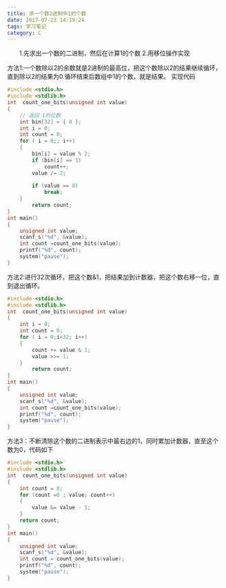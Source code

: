 ```yaml
---
title: 求一个数2进制中1的个数
date: 2017-07-23 14:19:24
tags: 学习笔记
category: C 
---
```

&emsp;&emsp;1.先求出一个数的二进制，然后在计算1的个数 2.用移位操作实现
<!--more-->
方法1:一个数除以2的余数就是2进制的最高位，把这个数除以2的结果继续循环，直到除以2的结果为0.循环结束后数组中1的个数，就是结果。
实现代码
```c 
#include <stdio.h>
#include <stdlib.h>
int  count_one_bits(unsigned int value)
{
	// 返回 1的位数
	int bin[32] = { 0 };
	int i = 0;
	int count = 0;
	for ( i = 0;; i++)
	{
		bin[i] = value % 2;
		if (bin[i] == 1)
			count++;
		value /= 2;
		
		if (value == 0)
			break;
	}
		return count;
}
int main()
{
	unsigned int value;
	scanf_s("%d", &value);
	int count =count_one_bits(value);
	printf("%d", count);
	system("pause");
}
```
方法2:进行32次循环，把这个数&1，把结果加到计数器，把这个数右移一位，直到退出循环。
```c 
#include <stdio.h>
#include <stdlib.h>
int  count_one_bits(unsigned int value)
{	
	int i = 0;
	int count = 0;
	for ( i = 0;i<32; i++)
	{
		count += value & 1;
		value >>= 1;
	}
		return count;
}
int main()
{
	unsigned int value;
	scanf_s("%d", &value);
	int count =count_one_bits(value);
	printf("%d", count);
	system("pause");
}
```
方法3：不断清除这个数的二进制表示中最右边的1，同时累加计数器，直至这个数为0，代码如下

```c 
#include <stdio.h>
#include <stdlib.h>
int  count_one_bits(unsigned int value)
{
	int count = 0;
	for (count =0 ; value; count++)
	{
		value &= value - 1;
	}
	return count;
}
int main()
{
	unsigned int value;
	scanf_s("%d", &value);
	int count = count_one_bits(value);
	printf("%d", count);
	system("pause");
}
```